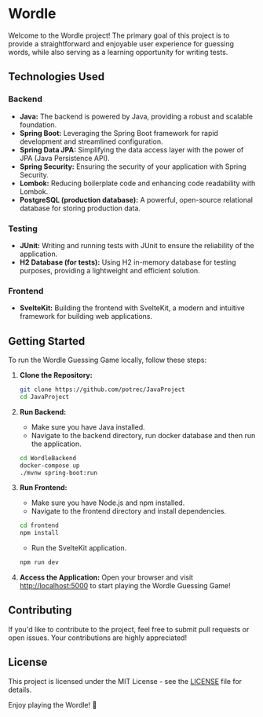 # Wordle

Welcome to the Wordle project! The primary goal of this project is to provide a straightforward and enjoyable user experience for guessing words, while also serving as a learning opportunity for writing tests.

## Technologies Used

### Backend
- **Java:** The backend is powered by Java, providing a robust and scalable foundation.
- **Spring Boot:** Leveraging the Spring Boot framework for rapid development and streamlined configuration.
- **Spring Data JPA:** Simplifying the data access layer with the power of JPA (Java Persistence API).
- **Spring Security:** Ensuring the security of your application with Spring Security.
- **Lombok:** Reducing boilerplate code and enhancing code readability with Lombok.
- **PostgreSQL (production database):** A powerful, open-source relational database for storing production data.

### Testing
- **JUnit:** Writing and running tests with JUnit to ensure the reliability of the application.
- **H2 Database (for tests):** Using H2 in-memory database for testing purposes, providing a lightweight and efficient solution.


### Frontend
- **SvelteKit:** Building the frontend with SvelteKit, a modern and intuitive framework for building web applications.

## Getting Started

To run the Wordle Guessing Game locally, follow these steps:

1. **Clone the Repository:**
   ```bash
   git clone https://github.com/potrec/JavaProject
   cd JavaProject
   ```

2. **Run Backend:**
   - Make sure you have Java installed.
   - Navigate to the backend directory, run docker database and then run the application.
   ```bash
   cd WordleBackend
   docker-compose up
   ./mvnw spring-boot:run
   ```

3. **Run Frontend:**
   - Make sure you have Node.js and npm installed.
   - Navigate to the frontend directory and install dependencies.
   ```bash
   cd frontend
   npm install
   ```
   - Run the SvelteKit application.
   ```bash
   npm run dev
   ```

4. **Access the Application:**
   Open your browser and visit [http://localhost:5000](http://localhost:5000) to start playing the Wordle Guessing Game!

## Contributing

If you'd like to contribute to the project, feel free to submit pull requests or open issues. Your contributions are highly appreciated!

## License

This project is licensed under the MIT License - see the [LICENSE](LICENSE) file for details.

Enjoy playing the Wordle! 🎉
